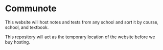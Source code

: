 Communote
==========

This website will host notes and tests from any school and sort it by course, school, and textbook.

This repository will act as the temporary location of the website before we buy hosting.
